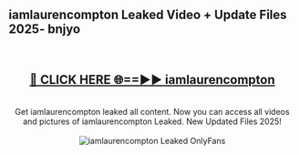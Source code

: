 <h2>iamlaurencompton Leaked Video + Update Files 2025- bnjyo</h2>
<br>
<div align="center">
<h2><a href="https://libra.edu.pl?iamlaurencompton" rel="nofollow">🔴 CLICK HERE 🌐==►► iamlaurencompton</a></h2>
<br>
Get iamlaurencompton leaked all content. Now you can access all videos and pictures of iamlaurencompton Leaked. New Updated Files 2025!
<br>
<br>
<a href="https://libra.edu.pl?iamlaurencompton" rel="nofollow" data-target="animated-image.originalLink"><img src="https://i.ibb.co.com/WyWwxjT/player-gif2.gif" alt="iamlaurencompton Leaked OnlyFans" style="max-width: 100%; display: inline-block;" data-target="animated-image.originalImage"></a>
</div>
<br>